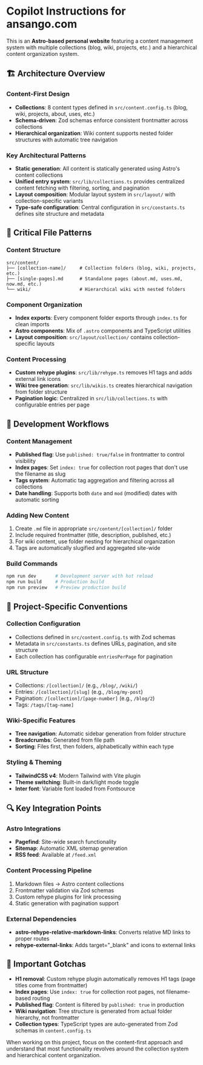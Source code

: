 # Copilot Instructions for ansango.com

This is an **Astro-based personal website** featuring a content management system with multiple collections (blog, wiki, projects, etc.) and a hierarchical content organization system.

## 🏗️ Architecture Overview

### Content-First Design
- **Collections**: 8 content types defined in `src/content.config.ts` (blog, wiki, projects, about, uses, etc.)
- **Schema-driven**: Zod schemas enforce consistent frontmatter across collections
- **Hierarchical organization**: Wiki content supports nested folder structures with automatic tree navigation

### Key Architectural Patterns
- **Static generation**: All content is statically generated using Astro's content collections
- **Unified entry system**: `src/lib/collections.ts` provides centralized content fetching with filtering, sorting, and pagination
- **Layout composition**: Modular layout system in `src/layout/` with collection-specific variants
- **Type-safe configuration**: Central configuration in `src/constants.ts` defines site structure and metadata

## 📁 Critical File Patterns

### Content Structure
```
src/content/
├── [collection-name]/     # Collection folders (blog, wiki, projects, etc.)
├── [single-pages].md      # Standalone pages (about.md, uses.md, now.md, etc.)
└── wiki/                  # Hierarchical wiki with nested folders
```

### Component Organization
- **Index exports**: Every component folder exports through `index.ts` for clean imports
- **Astro components**: Mix of `.astro` components and TypeScript utilities
- **Layout composition**: `src/layout/collection/` contains collection-specific layouts

### Content Processing
- **Custom rehype plugins**: `src/lib/rehype.ts` removes H1 tags and adds external link icons
- **Wiki tree generation**: `src/lib/wikis.ts` creates hierarchical navigation from folder structure
- **Pagination logic**: Centralized in `src/lib/collections.ts` with configurable entries per page

## 🔧 Development Workflows

### Content Management
- **Published flag**: Use `published: true/false` in frontmatter to control visibility
- **Index pages**: Set `index: true` for collection root pages that don't use the filename as slug
- **Tags system**: Automatic tag aggregation and filtering across all collections
- **Date handling**: Supports both `date` and `mod` (modified) dates with automatic sorting

### Adding New Content
1. Create `.md` file in appropriate `src/content/[collection]/` folder
2. Include required frontmatter (title, description, published, etc.)
3. For wiki content, use folder nesting for hierarchical organization
4. Tags are automatically slugified and aggregated site-wide

### Build Commands
```bash
npm run dev       # Development server with hot reload
npm run build     # Production build
npm run preview   # Preview production build
```

## 🎯 Project-Specific Conventions

### Collection Configuration
- Collections defined in `src/content.config.ts` with Zod schemas
- Metadata in `src/constants.ts` defines URLs, pagination, and site structure
- Each collection has configurable `entriesPerPage` for pagination

### URL Structure
- Collections: `/[collection]/` (e.g., `/blog/`, `/wiki/`)
- Entries: `/[collection]/[slug]` (e.g., `/blog/my-post`)
- Pagination: `/[collection]/[page-number]` (e.g., `/blog/2`)
- Tags: `/tags/[tag-name]`

### Wiki-Specific Features
- **Tree navigation**: Automatic sidebar generation from folder structure
- **Breadcrumbs**: Generated from file path
- **Sorting**: Files first, then folders, alphabetically within each type

### Styling & Theming
- **TailwindCSS v4**: Modern Tailwind with Vite plugin
- **Theme switching**: Built-in dark/light mode toggle
- **Inter font**: Variable font loaded from Fontsource

## 🔍 Key Integration Points

### Astro Integrations
- **Pagefind**: Site-wide search functionality
- **Sitemap**: Automatic XML sitemap generation
- **RSS feed**: Available at `/feed.xml`

### Content Processing Pipeline
1. Markdown files → Astro content collections
2. Frontmatter validation via Zod schemas
3. Custom rehype plugins for link processing
4. Static generation with pagination support

### External Dependencies
- **astro-rehype-relative-markdown-links**: Converts relative MD links to proper routes
- **rehype-external-links**: Adds target="_blank" and icons to external links

## 🚨 Important Gotchas

- **H1 removal**: Custom rehype plugin automatically removes H1 tags (page titles come from frontmatter)
- **Index pages**: Use `index: true` for collection root pages, not filename-based routing
- **Published flag**: Content is filtered by `published: true` in production
- **Wiki navigation**: Tree structure is generated from actual folder hierarchy, not frontmatter
- **Collection types**: TypeScript types are auto-generated from Zod schemas in `content.config.ts`

When working on this project, focus on the content-first approach and understand that most functionality revolves around the collection system and hierarchical content organization.